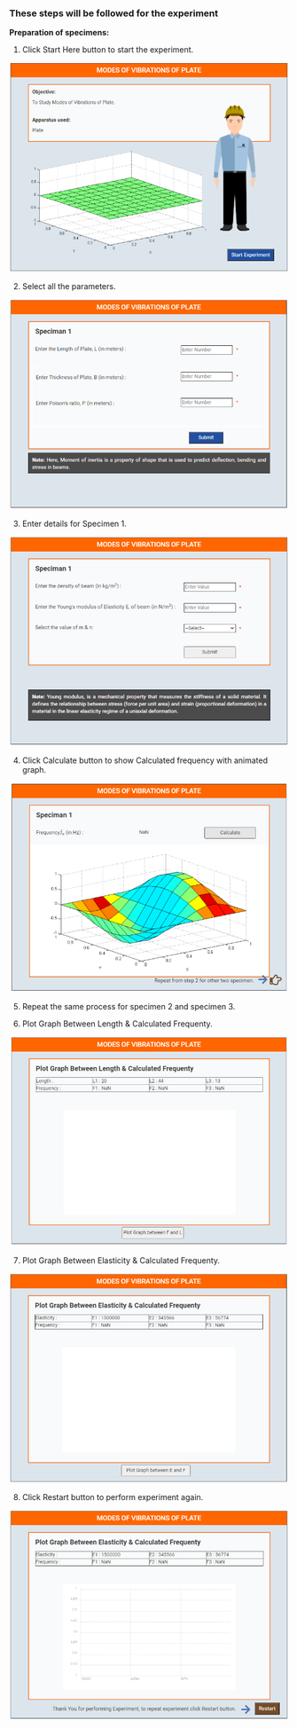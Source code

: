 ### These steps will be followed for the experiment
**Preparation of specimens:**

1. Click Start Here button to start the experiment.

<img src="images/pr1.png"/>

2. Select all the parameters.

<img src="images/pr2.png"/>

3. Enter details for Specimen 1.

<img src="images/pr3.png"/>

4. Click Calculate button to show Calculated frequency with animated graph.

<img src="images/pr4.png"/>

5. Repeat the same process for specimen 2 and specimen 3.
 
6. Plot Graph Between Length & Calculated Frequenty.

<img src="images/pr5.png"/>

7. Plot Graph Between Elasticity & Calculated Frequenty.

<img src="images/pr6.png"/>

8. Click Restart button to perform experiment again.

<img src="images/pr7.png"/>


